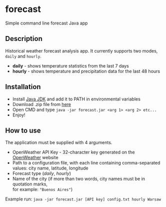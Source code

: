 # forecast
Simple command line forecast Java app

Description
----

Historical weather forecast analysis app. It currently supports two modes, `daily` and `hourly`.
* **daily** - shows temperature statistics from the last 7 days
* **hourly** - shows temperature and precipitation data for the last 48 hours


Installation
----

* Install [Java JDK](https://www.oracle.com/java/technologies/javase/jdk18-archive-downloads.html) and add it to PATH in environmental variables
* Download .zip file from [here](https://github.com/Mroxny/forecast/releases)
* Open CMD and type `java -jar forecast.jar <arg 1> <arg 2> etc...`
* Enjoy!

How to use
----
The application must be supplied with 4 arguments.
* OpenWeather API Key - 32-character key generated on the [OpenWeather](https://home.openweathermap.org/users/sign_up) website
* Path to a configuration file, with each line containing comma-separated values: city name, latitude, longitude
* Forecast type (*daily*, *hourly*)
* Name of the city (if more than two words, city names must be in quotation marks, <br/> for example: `"Buenos Aires"`)

Example run:
`java -jar forecast.jar [API key] config.txt hourly Warsaw`
